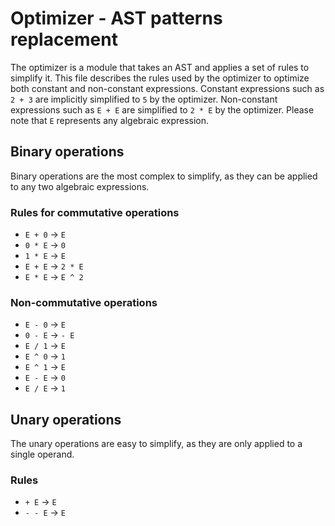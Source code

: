 # Optimizer - AST patterns replacement

The optimizer is a module that takes an AST and applies a set of rules to simplify it.
This file describes the rules used by the optimizer to optimize both constant and non-constant expressions.
Constant expressions such as `2 + 3` are implicitly simplified to `5` by the optimizer.
Non-constant expressions such as `E + E` are simplified to `2 * E` by the optimizer.
Please note that `E` represents any algebraic expression.

## Binary operations

Binary operations are the most complex to simplify, as they can be applied to any two algebraic expressions.

### Rules for commutative operations

- `E + 0` → `E`
- `0 * E` → `0`
- `1 * E` → `E`
- `E + E` → `2 * E`
- `E * E` → `E ^ 2`

### Non-commutative operations

- `E - 0` → `E`
- `0 - E` → `- E`
- `E / 1` → `E`
- `E ^ 0` → `1`
- `E ^ 1` → `E`
- `E - E` → `0`
- `E / E` → `1`

## Unary operations

The unary operations are easy to simplify, as they are only applied to a single operand.

### Rules

- `+ E` → `E`
- `- - E` → `E`
